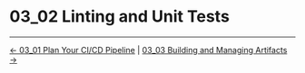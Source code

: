 # 03_02 Linting and Unit Tests

<!-- FooterStart -->
---
[← 03_01 Plan Your CI/CD Pipeline](../03_01_plan_your_cicd_pipeline/README.md) | [03_03 Building and Managing Artifacts →](../03_03_building_managing_artifacts/README.md)
<!-- FooterEnd -->
